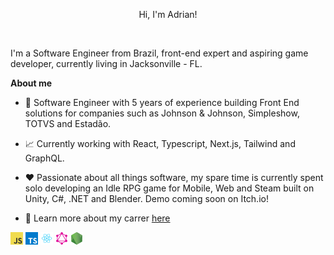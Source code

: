 
<p align="center">Hi, I'm Adrian!</p>

<br />

I'm a Software Engineer from Brazil, front-end expert and aspiring game developer, currently living in Jacksonville - FL.  

**About me**

- 💼 Software Engineer with 5 years of experience building Front End solutions for companies such as Johnson & Johnson, Simpleshow, TOTVS and Estadão. 

- 📈 Currently working with React, Typescript, Next.js, Tailwind and GraphQL. 

- ❤️  Passionate about all things software, my spare time is currently spent solo developing an Idle RPG game for Mobile, Web and Steam built on Unity, C#, .NET and Blender. Demo coming soon on Itch.io!  

- 💬 Learn more about my carrer [here](https://www.linkedin.com/in/adrian-visnieski/)

<code><img height="20" alt="javascript" src="https://raw.githubusercontent.com/github/explore/80688e429a7d4ef2fca1e82350fe8e3517d3494d/topics/javascript/javascript.png"></code>
<code><img height="20" alt="typescript" src="https://raw.githubusercontent.com/github/explore/80688e429a7d4ef2fca1e82350fe8e3517d3494d/topics/typescript/typescript.png"></code>
<code><img height="20" alt="react" src="https://raw.githubusercontent.com/github/explore/80688e429a7d4ef2fca1e82350fe8e3517d3494d/topics/react/react.png"></code>
<code><img height="20" alt="graphql" src="https://raw.githubusercontent.com/github/explore/5c058a388828bb5fde0bcafd4bc867b5bb3f26f3/topics/graphql/graphql.png"></code>
<code><img height="20" alt="nodejs" src="https://raw.githubusercontent.com/github/explore/80688e429a7d4ef2fca1e82350fe8e3517d3494d/topics/nodejs/nodejs.png"></code> 

